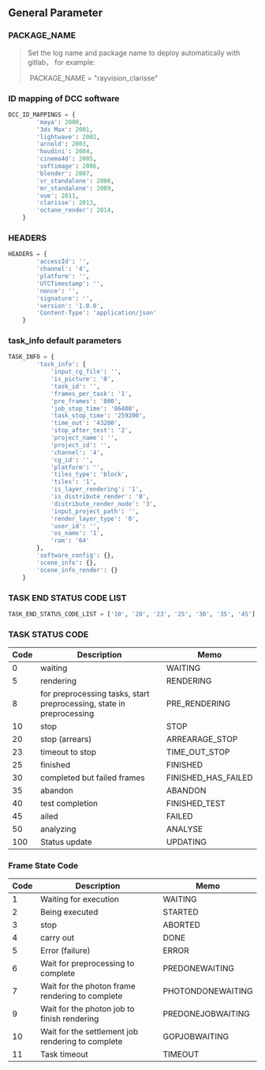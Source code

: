 ## General Parameter

### PACKAGE_NAME

> Set the log name and package name to deploy automatically with gitlab， for example:
>
> ​      PACKAGE_NAME = "rayvision_clarisse"

### ID mapping of DCC software

```python
DCC_ID_MAPPINGS = {
        'maya': 2000,
        '3ds Max': 2001,
        'lightwave': 2002,
        'arnold': 2003,
        'houdini': 2004,
        'cinema4d': 2005,
        'softimage': 2006,
        'blender': 2007,
        'vr_standalone': 2008,
        'mr_standalone': 2009,
        'vue': 2011,
        'clarisse': 2013,
        'octane_render': 2014,
    }
```

### HEADERS

```python
HEADERS = {
        'accessId': '',
        'channel': '4',
        'platform': '',
        'UTCTimestamp': '',
        'nonce': '',
        'signature': '',
        'version': '1.0.0',
        'Content-Type': 'application/json'
    }
```

### task_info default parameters

```python
TASK_INFO = {
        'task_info': {
            'input_cg_file': '',
            'is_picture': '0',
            'task_id': '',
            'frames_per_task': '1',
            'pre_frames': '000',
            'job_stop_time': '86400',
            'task_stop_time': '259200',
            'time_out': '43200',
            'stop_after_test': '2',
            'project_name': '',
            'project_id': '',
            'channel': '4',
            'cg_id': '',
            'platform': '',
            'tiles_type': 'block',
            'tiles': '1',
            'is_layer_rendering': '1',
            'is_distribute_render': '0',
            'distribute_render_node': '3',
            'input_project_path': '',
            'render_layer_type': '0',
            'user_id': '',
            'os_name': '1',
            'ram': '64'
        },
        'software_config': {},
        'scene_info': {},
        'scene_info_render': {}
    }
```

### TASK END STATUS CODE LIST

```python
TASK_END_STATUS_CODE_LIST = ['10', '20', '23', '25', '30', '35', '45']
```

### TASK STATUS CODE

| **Code** | **Description**                                              | **Memo**            |
| -------- | ------------------------------------------------------------ | ------------------- |
| 0        | waiting                                                      | WAITING             |
| 5        | rendering                                                    | RENDERING           |
| 8        | for preprocessing tasks, start preprocessing, state in preprocessing | PRE_RENDERING       |
| 10       | stop                                                         | STOP                |
| 20       | stop (arrears)                                               | ARREARAGE_STOP      |
| 23       | timeout to stop                                              | TIME_OUT_STOP       |
| 25       | finished                                                     | FINISHED            |
| 30       | completed but failed frames                                  | FINISHED_HAS_FAILED |
| 35       | abandon                                                      | ABANDON             |
| 40       | test completion                                              | FINISHED_TEST       |
| 45       | ailed                                                        | FAILED              |
| 50       | analyzing                                                    | ANALYSE             |
| 100      | Status update                                                | UPDATING            |

###  Frame State Code

| **Code** | **Description**                                   | **Memo**          |
| -------- | ------------------------------------------------- | ----------------- |
| 1        | Waiting for execution                             | WAITING           |
| 2        | Being executed                                    | STARTED           |
| 3        | stop                                              | ABORTED           |
| 4        | carry out                                         | DONE              |
| 5        | Error (failure)                                   | ERROR             |
| 6        | Wait for preprocessing to complete                | PREDONEWAITING    |
| 7        | Wait for the photon frame rendering to complete   | PHOTONDONEWAITING |
| 9        | Wait for the photon job to finish rendering       | PREDONEJOBWAITING |
| 10       | Wait for the settlement job rendering to complete | GOPJOBWAITING     |
| 11       | Task timeout                                      | TIMEOUT           |

